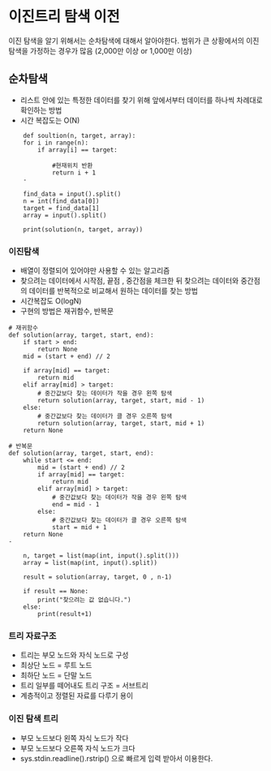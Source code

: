 # 이진트리 탐색 이전

이진 탐색을 알기 위해서는 순차탐색에 대해서 알아야한다.
범위가 큰 상황에서의 이진탐색을 가정하는 경우가 많음 (2,000만 이상 or 1,000만 이상)

## 순차탐색

- 리스트 안에 있는 특정한 데이터를 찾기 위해 앞에서부터 데이터를 하나씩 차례대로 확인하는 방법
- 시간 복잡도는 O(N)

```
    def soultion(n, target, array):
    for i in range(n):
        if array[i] == target:

            #현재위치 반환
            return i + 1
    -

    find_data = input().split()
    n = int(find_data[0])
    target = find_data[1]
    array = input().split()

    print(solution(n, target, array))
```

### 이진탐색

- 배열이 정렬되어 있어야만 사용할 수 있는 알고리즘
- 찾으려는 데이터에서 시작점, 끝점 , 중간점을 체크한 뒤 찾으려는 데이터와 중간점의 데이터를 반복적으로 비교해서 원하는 데이터를 찾는 방법
- 시간복잡도 O(logN)
- 구현의 방법은 재귀함수, 반복문

```
# 재귀함수
def solution(array, target, start, end):
	if start > end:
		return None
	mid = (start + end) // 2

	if array[mid] == target:
		return mid
	elif array[mid] > target:
		# 중간값보다 찾는 데이터가 작을 경우 왼쪽 탐색
		return solution(array, target, start, mid - 1)
	else:
		# 중간값보다 찾는 데이터가 클 경우 오른쪽 탐색
		return solution(array, target, start, mid + 1)
	return None

# 반복문
def solution(array, target, start, end):
	while start <= end:
		mid = (start + end) // 2
		if array[mid] == target:
			return mid
		elif array[mid] > target:
			# 중간값보다 찾는 데이터가 작을 경우 왼쪽 탐색
			end = mid - 1
		else:
			# 중간값보다 찾는 데이터가 클 경우 오른쪽 탐색
			start = mid + 1
	return None
-

    n, target = list(map(int, input().split()))
    array = list(map(int, input().split))

    result = solution(array, target, 0 , n-1)

    if result == None:
        print("찾으려는 값 없습니다.")
    else:
        print(result+1)
```

### 트리 자료구조

- 트리는 부모 노드와 자식 노드로 구성
- 최상단 노드 = 루트 노드
- 최하단 노드 = 단말 노드
- 트리 일부를 떼어내도 트리 구조 = 서브트리
- 계층적이고 정렬된 자료를 다루기 용이

### 이진 탐색 트리

- 부모 노드보다 왼쪽 자식 노드가 작다
- 부모 노드보다 오른쪽 자식 노드가 크다
- sys.stdin.readline().rstrip() 으로 빠르게 입력 받아서 이용한다.

</div>
</details>
